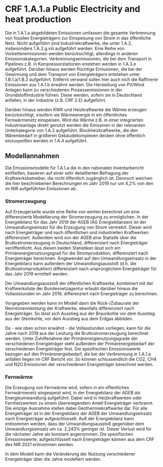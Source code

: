 # CRF 1.A.1.a Public Electricity and heat production

Die in 1.A.1.a abgebildeten Emissionen umfassen die gesamte Verbrennung von fossilen Energieträgern zur Einspeisung von Strom in das öffentliche Netz.
Nicht aufgeführt sind Industriekraftwerke, die unter 1.A.2, insbesondere 1.A.2.g.viii aufgeführt werden.
Eine Reihe von Vorkettenemissionen werden berücksichtigt, allerdings in anderen Emissionskategorien.
Verbrennungsemissionen, die bei dem Transport in Pipelines z.B. in Kompressorstationen enstehen werden in 1.A.3.e aufgeführt.
Darüber hinaus werden flüchtige Emissionen, die bei der Gewinnung und dem Transport von Energieträgern entstehen unter 1.B.1.a/1.B.2 aufgeführt.
Entfernt verwand sollen hier auch nich die Raffinerie Emissionen aus 1.A.1.b erwähnt werden.
Die Herstellung von PV/Wind Anlagen kann zu verschiedenen Prozessemissionen in der Grundstoffindustrie führen.
Diese werden, sofern sie in Deutschland anfallen, in der Industrie (z.B. CRF 2.E) aufgeführt.

Darüber hinaus werden KWK und Heizkraftwerke die Wärme erzeugen berücksichtigt, insofern sie Wärmeenergie in ein öffentliches Fernwärmenetz einspeisen.
Wird die Wärme z.B. in einer integrierten Industrieanlage direkt genutzt werden die Emissinen in der relevanten Unterkategorie von 1.A.2 aufgeführt.
Blockheizkraftwerke, die den Wärembedarf in größeren Gebäudekomplexen decken ohne öffentlich einzuspeißen werden in 1.A.4 aufgeführt.

## Modellannahmen

Die Emissionsmodelle für 1.A.1.a die in den nationalen Inventarbericht einfließen, basieren auf einer sehr detaillierten Befragung der Kraftwerksbetreiber, die nicht öffentlich zugänglich ist.
Dennoch weichen die hier beschriebenen Berechnungen im Jahr 2019 nur um 4,2% von den im NIR aufgeführten Emissionen ab.

### Stromerzeugung

Auf Erzeugerseite wurde eine Reihe von werten berechnet um eine differenzierte Modellierung der Stromerzeugung zu ermöglichen.
In der Energiebilanz für das Jahr 2019 der AGEB (AG Energiebilanzen) ist der Umwandlungseinsatz für die Erzeugung von Strom vermekrt.
Dieser wird nach Energieträger und nach öffentlichen und industriellen Kraftwerken differenziert.
Außerdem wird von der AGEB eine Statistik über die Bruttostromerzeugung in Deutschland, differenziert nach Energieträger veröffentlicht.
Aus diesen beiden Statistiken lässt sich ein Primärenergienutzungsgrad für die Stromproduktion, differenziert nach Energieträger berechnen.
Angewendet auf den Umwandlungseinsatz in der Energiebilanz kann außerdem der Umwandlungsausstoß (d.h. die Bruttostromproduktion) differenziert nach ursprünglichem Energieträger für das Jahr 2019 ermittelt werden.

Der Umwandlungsausstoß der öffentlichen Kraftwerke, kombiniert mit der Kraftwerksliste der Bundesnetzagentur erlaubt darüber hinaus die Vollaststunden im Jahr 2019, differenziert nach Energieträger zu berechnen.

Vorgegeben werden kann im Modell dann die Rück-/Zubaurate der Nenntonennleistung der Kraftwerke, ebenfalls differenziert nach Energieträger.
So lässt sich Ausstieg aus der Braunkohle vor dem Ausstieg aus der Steinkohle, vor dem Ausstieg aus dem Erdgas abbilden.

Da - wie oben schon erwähnt - die Vollasstunden vorliegen, kann für die Jahre nach 2019 aus der Leistung die Bruttostromerzeugung berechnet werden.
Unter Zuhilfenahme der Primärenergienutzungsgrade der verschiedenen Energieträger steht außerdem der Primärenergiebedarf der verscheidenen Energieträger fest.
Die spezifischen Emissionswerte bezogen auf den Primärenergiebedarf, die bei der Verbrennung in 1.A.1.a anfallen liegen im CRF Bericht vor.
So können schlussendlich die CO2, CH4 und N2O Emissionen der verschiedenen Energieträger berechnet werden.

### Fernwärme

Die Erzeugung von Fernwärme wird, sofern in ein öffentliches Fernwärmenetz eingespeist wird, in der Energiebilanz der AGEB als Energieumwandlung aufgeführt.
Dabei wird in Heizkraftwerken oder Fernheizwerken zu einem überwiegendem Anteil Energieträger verbrannt.
Die einzige Ausnahme stellen dabei Geothermiekraftwerke dar.
Für alle Energieträger ist in der Energiebilanz der AGEB der Umwandlungseinsatz nach Energieträger aufgeschlüsselt.
Auß der Energiebilanz kann entnommen werden, dass der Umwandlungsausstoß gegenüber dem Umwandlungseinsatz um ca. 2,243% geringer ist.
Dieser Verlust wird für die nächsten Jahre als konstant angenommen.
Die spezifischen Emissionswerte, aufgeschlüsselt nach Energieträger können aus dem CRF des NIR 2021 entnommen werden.

In dem Modell kann die Veränderung der Nutzung verschiedener Energieträger über die Jahre modelliert werden.
